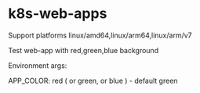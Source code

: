 # k8s-web-apps

Support platforms linux/amd64,linux/arm64,linux/arm/v7

Test web-app with red,green,blue background

Environment args:

APP_COLOR: red ( or green, or blue )  - default green
